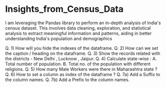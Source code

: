 # Insights_from_Census_Data
I am leveraging the Pandas library to perform an in-depth analysis of India's census dataset. This involves data cleaning, exploration, and statistical analysis to extract meaningful information and patterns, aiding in better understanding India's population and demographics

Q. 1) How will you hide the indexes of the dataframe.
Q. 2) How can we set the caption / heading on the dataframe.
Q. 3) Show the records related with the districts - New Delhi , Lucknow , Jaipur.
Q. 4) Calculate state-wise :
A. Total number of population.
B. Total no. of the population with different religions.
Q. 5) How many Male Workers were there in Maharashtra state ?
Q. 6) How to set a column as index of the dataframe ?
Q. 7a) Add a Suffix to the column names.
Q. 7b) Add a Prefix to the column names.
